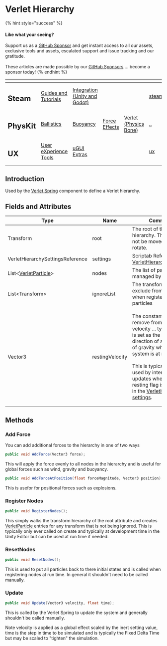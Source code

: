 # Verlet Hierarchy

{% hint style="success" %}
#### Like what your seeing?

Support us as a [GitHub Sponsor](../../../become-a-sponsor/) and get instant access to all our assets, exclusive tools and assets, escalated support and issue tracking and our gratitude.\
\
These articles are made possible by our [GitHub Sponsors](../../../become-a-sponsor/) ... become a sponsor today!
{% endhint %}

<table data-view="cards"><thead><tr><th></th><th></th><th></th><th></th><th></th><th data-hidden data-card-target data-type="content-ref"></th><th data-hidden data-card-cover data-type="files"></th></tr></thead><tbody><tr><td><h2>Steam</h2></td><td><a href="../../../company/steam/">Guides and Tutorials</a></td><td><a href="../../steamworks/">Integration (Unity and Godot)</a></td><td></td><td></td><td><a href="../../../company/steam/">steam</a></td><td><a href="../../../.gitbook/assets/Steamworks Card.png">Steamworks Card.png</a></td></tr><tr><td><h2>PhysKit</h2></td><td><a href="../sample-scenes/fantasy-style-ballistic-simulation.md">Ballistics</a></td><td><a href="../sample-scenes/1-buoyancy-example.md">Buoyancy</a></td><td><a href="../sample-scenes/1-force-effect-fields.md">Force Effects</a></td><td><a href="../sample-scenes/2-verlet-spring-skinned-mesh.md">Verlet (Physics Bone)</a></td><td><a href="../">..</a></td><td><a href="../../../.gitbook/assets/PhysKit Card.png">PhysKit Card.png</a></td></tr><tr><td><h2>UX</h2></td><td><a href="../../ux/learning/core-concepts/">User eXperience Tools</a></td><td><a href="../../ux/learning/ugui-extras/">uGUI Extras</a></td><td></td><td></td><td><a href="../../ux/">ux</a></td><td><a href="../../../.gitbook/assets/Splash Screen (1).png">Splash Screen (1).png</a></td></tr></tbody></table>

## Introduction

Used by the [Verlet Spring](../components/verlet-spring.md) component to define a Verlet hierarchy.

## Fields and Attributes

| Type                                       | Name            | Comment                                                                                                                                                                                                                                                                                                                                      |
| ------------------------------------------ | --------------- | -------------------------------------------------------------------------------------------------------------------------------------------------------------------------------------------------------------------------------------------------------------------------------------------------------------------------------------------- |
| Transform                                  | root            | The root of the hierarchy. This node will not be moved but may rotate.                                                                                                                                                                                                                                                                       |
| VerletHierarchySettingsReference           | settings        | Scriptab Reference for [VerletHierarchySettings](verlet-hierarchy-settings.md).                                                                                                                                                                                                                                                              |
| List<[VerletParticle](verlet-particle.md)> | nodes           | The list of particles managed by this system                                                                                                                                                                                                                                                                                                 |
| List\<Transform>                           | ignoreList      | The transforms to exclude from simulation when registering particles                                                                                                                                                                                                                                                                         |
| Vector3                                    | restingVelocity | <p>The constant velocity to remove from input velocity ... typically this is set as the local direction of acceleration of gravity when the system is at rest. <br><br>This is typically only used by internal updates when the use resting flag is enabled in the <a href="verlet-hierarchy-settings.md">VerletHierarchy settings</a>. </p> |

## Methods

### Add Force

You can add additional forces to the hierarchy in one of two ways

```csharp
public void AddForce(Vector3 force);
```

This will apply the force evenly to all nodes in the hierarchy and is useful for global forces such as wind, gravity and buoyancy.

```csharp
public void AddForceAtPosition(float forceMagnitude, Vector3 position);
```

This is usefor for positional forces such as explosions.

### Register Nodes

```csharp
public void RegisterNodes();
```

This simply walks the transform hierarchy of the root attribute and creates [VerletParticle ](verlet-particle.md)entries for any transform that is not being ignored. This is typically only ever called on create and typically at development time in the Unity Editor but can be used at run time if needed.

### ResetNodes

```csharp
public void ResetNodes();
```

This is used to put all particles back to there initial states and is called when registering nodes at run time. In general it shouldn't need to be called manually.

### Update

```csharp
public void Update(Vector3 velocity, float time);
```

This is called by the Verlet Spring to update the system and generally shouldn't be called manually.

Note velocity is applied as a global effect scaled by the inert setting value, time is the step in time to be simulated and is typically the Fixed Delta Time but may be scaled to "tighten" the simulation.
